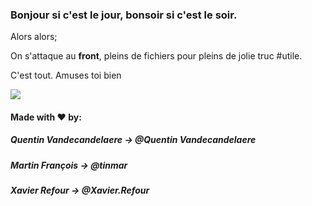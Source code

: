### Bonjour si c'est le jour, bonsoir si c'est le soir.

Alors alors;

On s'attaque au __front__, pleins de fichiers pour pleins de jolie truc #utile.

C'est tout. Amuses toi bien

![](https://media.giphy.com/media/y5gweIjtEZ8d2/giphy.gif)



#### Made with ♥ by:

##### Quentin Vandecandelaere -> @Quentin Vandecandelaere

##### Martin François -> @tinmar

##### Xavier Refour -> @Xavier.Refour
